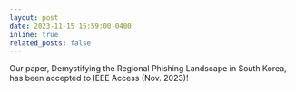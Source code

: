 ```yaml
---
layout: post
date: 2023-11-15 15:59:00-0400
inline: true
related_posts: false
---
```

Our paper, Demystifying the Regional Phishing Landscape in South Korea, has been accepted to IEEE Access (Nov. 2023)!

